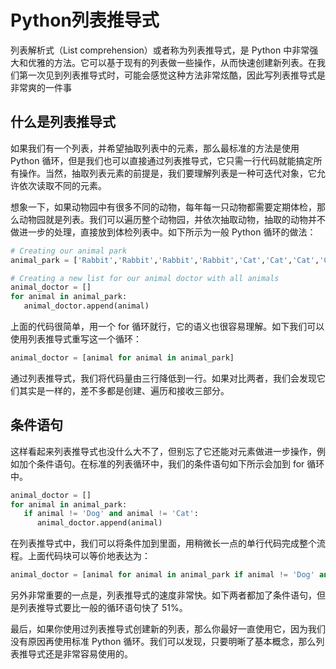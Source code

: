 # Python列表推导式

列表解析式（List comprehension）或者称为列表推导式，是 Python 中非常强大和优雅的方法。它可以基于现有的列表做一些操作，从而快速创建新列表。在我们第一次见到列表推导式时，可能会感觉这种方法非常炫酷，因此写列表推导式是非常爽的一件事

## 什么是列表推导式

如果我们有一个列表，并希望抽取列表中的元素，那么最标准的方法是使用 Python 循环，但是我们也可以直接通过列表推导式，它只需一行代码就能搞定所有操作。当然，抽取列表元素的前提是，我们要理解列表是一种可迭代对象，它允许依次读取不同的元素。

想象一下，如果动物园中有很多不同的动物，每年每一只动物都需要定期体检，那么动物园就是列表。我们可以遍历整个动物园，并依次抽取动物，抽取的动物并不做进一步的处理，直接放到体检列表中。如下所示为一般 Python 循环的做法：

```python
# Creating our animal park
animal_park = ['Rabbit','Rabbit','Rabbit','Rabbit','Cat','Cat','Cat','Cat','Cat','Cat','Cat', 'Turtle','Turtle','Turtle','Turtle','Turtle','Turtle','Turtle', 'Dog','Dog', 'Kangaroo','Kangaroo','Kangaroo','Kangaroo','Kangaroo','Kangaroo']

# Creating a new list for our animal doctor with all animals
animal_doctor = []
for animal in animal_park:
   animal_doctor.append(animal)
```

上面的代码很简单，用一个 for 循环就行，它的语义也很容易理解。如下我们可以使用列表推导式重写这一个循环：
```py
animal_doctor = [animal for animal in animal_park]
```
通过列表推导式，我们将代码量由三行降低到一行。如果对比两者，我们会发现它们其实是一样的，差不多都是创建、遍历和接收三部分。

## 条件语句

这样看起来列表推导式也没什么大不了，但别忘了它还能对元素做进一步操作，例如加个条件语句。在标准的列表循环中，我们的条件语句如下所示会加到 for 循环中。
```py
animal_doctor = []
for animal in animal_park:
   if animal != 'Dog' and animal != 'Cat':
      animal_doctor.append(animal)
```
在列表推导式中，我们可以将条件加到里面，用稍微长一点的单行代码完成整个流程。上面代码块可以等价地表达为：
```py
animal_doctor = [animal for animal in animal_park if animal != 'Dog' and animal != 'Cat']
```

另外非常重要的一点是，列表推导式的速度非常快。如下两者都加了条件语句，但是列表推导式要比一般的循环语句快了 51%。

最后，如果你使用过列表推导式创建新的列表，那么你最好一直使用它，因为我们没有原因再使用标准 Python 循环。我们可以发现，只要明晰了基本概念，那么列表推导式还是非常容易使用的。
